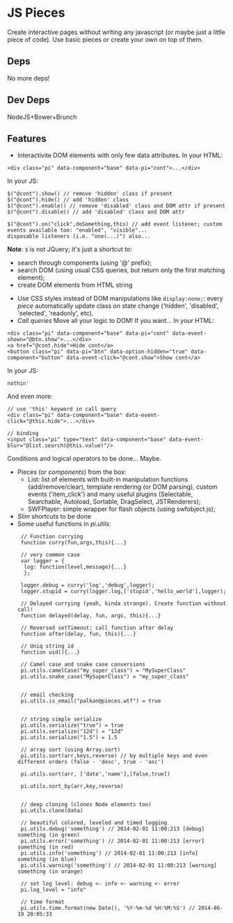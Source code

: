# JS Pieces
Create interactive pages without writing any javascript (or maybe just a little piece of code).
Use basic pieces or create your own on top of them. 

## Deps
No more deps! 

## Dev Deps
NodeJS+Bower+Brunch

## Features 
* Interactivite DOM elements with only few data attributes.
In your HTML:
```
<div class="pi" data-component="base" data-pi="cont">...</div>
```
In your JS:
```
$("@cont").show() // remove 'hidden' class if present
$("@cont").hide() // add 'hidden' class 
$("@cont").enable() // remove 'disabled' class and DOM attr if present
$("@cont").disable() // add 'disabled' class and DOM attr 

$("@cont").on("click",doSomething,this) // add event listener; custom events available too: "enabled", "visible"...
disposable listeners (i.e. "one(...)") also...
```

**Note**: ``$`` is not JQuery; it's just a shortcut to:
- search through components (using '@' prefix);
- search DOM (using usual CSS queries, but return only the first matching element);
- create DOM elements from HTML string

* Use CSS styles instead of DOM manipulations like ```display:none;```: 
every _piece_ automatically update class on state change ('hidden', 'disabled', 'selected', 'readonly', etc).
* *Call queries* Move all your logic to DOM! If you want...
In your HTML:
```
<div class="pi" data-component="base" data-pi="cont" data-event-shown="@btn.show">...</div>
<a href="@cont.hide">Hide cont</a>
<button class="pi" data-pi="btn" data-option-hidden="true" data-component="button" data-event-click="@cont.show">Show cont</a>
```
In your JS:
```
nothin'
```

And even more:
```
// use 'this' keyword in call query
<div class="pi" data-component="base" data-event-click="@this.hide">...</div>

// binding
<input class="pi" type="text" data-component="base" data-event-blur="@list.search(@this.value)"/>
```

Conditions and logical operators to be done... Maybe.

* Pieces (or _components_) from the box:
   - List: list of elements with built-in manipulation functions (add/remove/clear), template rendering (or DOM parsing), custom events ('item_click') and many useful plugins (Selectable, Searchable, Autoload, Sortable, DragSelect, JSTRenderers);
   - SWFPlayer: simple wrapper for flash objects (using swfobject.js);    
* *Slim* shortcuts to be done
* Some useful functions in _pi.utils_: 
  ```
   // Function currying
   function curry(fun,args,this){...} 

   // very common case
   var logger = {
    log: function(level,message){...}
    };
   
   logger.debug = curry('log','debug',logger);
   logger.stupid = curry(logger.log,['stupid','hello_world'],logger);

   // Delayed currying (yeah, kinda strange). Create function without call!
   function delayed(delay, fun, args, this){...}

   // Reversed setTimeout: call function after delay
   function after(delay, fun, this){...} 

   // Uniq string id
   function uid(){...}

   // Camel case and snake case conversions
   pi.utils.camelCase("my_super_class") = "MySuperClass"
   pi.utils.snake_case("MySuperClass") = "my_super_class"


   // email checking
   pi.utils.is_email("palkan@pieces.wtf") = true


   // string simple serialize
   pi.utils.serialize("true") = true
   pi.utils.serialize("12d") = "12d"
   pi.utils.serialize("1.5") = 1.5

   // array sort (using Array.sort)
   pi.utils.sort(arr,keys,reverse) // by multiple keys and even different orders (false - 'desc', true - 'asc')
   
   pi.utils.sort(arr, ['date','name'],[false,true])

   pi.utils.sort_by(arr,key,reverse)


   // deep cloning (clones Node elements too)
   pi.utils.clone(data)

   // beautiful colored, leveled and timed logging
   pi.utils.debug('something') // 2014-02-01 11:00:213 [debug] something (in green)
   pi.utils.error('something') // 2014-02-01 11:00:213 [error] something (in red)
   pi.utils.info('something') // 2014-02-01 11:00:213 [info] something (in blue)
   pi.utils.warning('something') // 2014-02-01 11:00:213 [warning] something (in orange)

   // set log level: debug <- info <- warning <- error 
   pi.log_level = "info"
   
   // time format
   pi.utils.time.format(new Date(), '%Y-%m-%d %H:%M:%S') // 2014-06-19 20:05:33   

   



